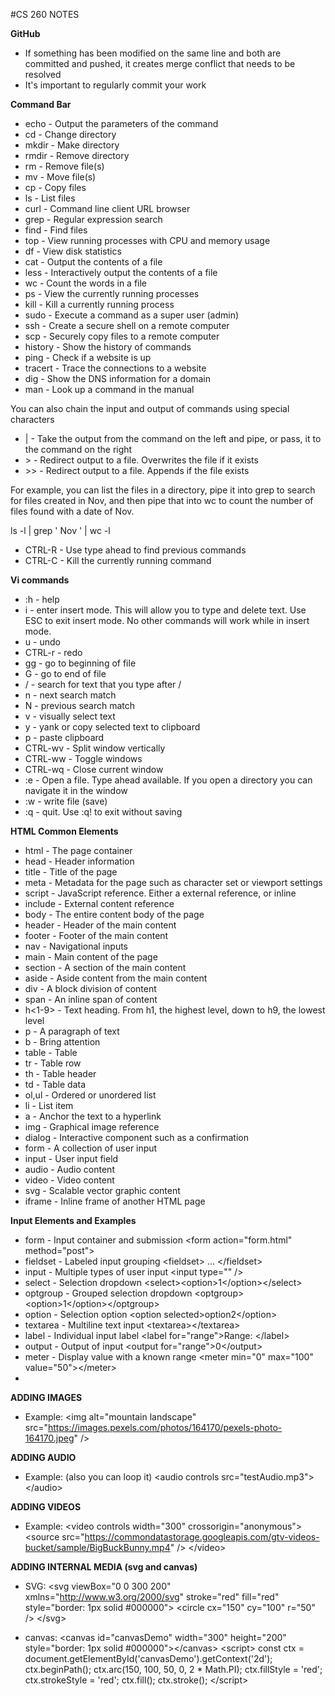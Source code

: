 #CS 260 NOTES

**GitHub**
- If something has been modified on the same line and both are committed and pushed, it creates  merge conflict that needs to be resolved
- It's important to regularly commit your work

**Command Bar**
- echo - Output the parameters of the command
- cd - Change directory
- mkdir - Make directory
- rmdir - Remove directory
- rm - Remove file(s)
- mv - Move file(s)
- cp - Copy files
- ls - List files
- curl - Command line client URL browser
- grep - Regular expression search
- find - Find files
- top - View running processes with CPU and memory usage
- df - View disk statistics
- cat - Output the contents of a file
- less - Interactively output the contents of a file
- wc - Count the words in a file
- ps - View the currently running processes
- kill - Kill a currently running process
- sudo - Execute a command as a super user (admin)
- ssh - Create a secure shell on a remote computer
- scp - Securely copy files to a remote computer
- history - Show the history of commands
- ping - Check if a website is up
- tracert - Trace the connections to a website
- dig - Show the DNS information for a domain
- man - Look up a command in the manual

You can also chain the input and output of commands using special characters

- | - Take the output from the command on the left and pipe, or pass, it to the command on the right
- \> - Redirect output to a file. Overwrites the file if it exists
- \>> - Redirect output to a file. Appends if the file exists
  
For example, you can list the files in a directory, pipe it into grep to search for files created in Nov, and then pipe that into wc to count the number of files found with a date of Nov.

ls -l | grep ' Nov ' | wc -l

- CTRL-R - Use type ahead to find previous commands
- CTRL-C - Kill the currently running command

**Vi commands**
- :h	- help
- i	- enter insert mode. This will allow you to type and delete text. Use ESC to exit insert mode. No other commands will work while in insert mode.
- u	- undo
- CTRL-r	- redo
- gg	- go to beginning of file
- G	- go to end of file
- /	- search for text that you type after /
- n	- next search match
- N	- previous search match
- v	- visually select text
- y	- yank or copy selected text to clipboard
- p	- paste clipboard
- CTRL-wv	- Split window vertically
- CTRL-ww	- Toggle windows
- CTRL-wq	- Close current window
- :e	- Open a file. Type ahead available. If you open a directory you can navigate it in the window
- :w	- write file (save)
- :q	- quit. Use :q! to exit without saving

**HTML Common Elements**
- html	- The page container
- head	- Header information
- title	- Title of the page
- meta	- Metadata for the page such as character set or viewport settings
- script	- JavaScript reference. Either a external reference, or inline
- include	- External content reference
- body	- The entire content body of the page
- header	- Header of the main content
- footer	- Footer of the main content
- nav	- Navigational inputs
- main	- Main content of the page
- section	- A section of the main content
- aside	- Aside content from the main content
- div	- A block division of content
- span	- An inline span of content
- h<1-9>	- Text heading. From h1, the highest level, down to h9, the lowest level
- p	- A paragraph of text
- b	- Bring attention
- table	- Table
- tr	- Table row
- th	- Table header
- td	- Table data
- ol,ul	- Ordered or unordered list
- li	- List item
- a	- Anchor the text to a hyperlink
- img	- Graphical image reference
- dialog	- Interactive component such as a confirmation
- form	- A collection of user input
- input	- User input field
- audio	- Audio content
- video	- Video content
- svg	- Scalable vector graphic content
- iframe	- Inline frame of another HTML page

**Input Elements and Examples**
- form	- Input container and submission	\<form action="form.html" method="post">
- fieldset	- Labeled input grouping	\<fieldset> ... \</fieldset>
- input	- Multiple types of user input	\<input type="" />
- select	- Selection dropdown	\<select>\<option>1\</option>\</select>
- optgroup	- Grouped selection dropdown	\<optgroup>\<option>1\</option>\</optgroup>
- option	- Selection option	\<option selected>option2\</option>
- textarea	- Multiline text input	\<textarea>\</textarea>
- label	- Individual input label	\<label for="range">Range: \</label>
- output	- Output of input	\<output for="range">0\</output>
- meter	- Display value with a known range	\<meter min="0" max="100" value="50">\</meter>
- 

**ADDING IMAGES**
- Example: \<img alt="mountain landscape" src="https://images.pexels.com/photos/164170/pexels-photo-164170.jpeg" />

**ADDING AUDIO**
  - Example: (also you can loop it) \<audio controls src="testAudio.mp3">\</audio>

**ADDING VIDEOS**
- Example: \<video controls width="300" crossorigin="anonymous">
  \<source src="https://commondatastorage.googleapis.com/gtv-videos-bucket/sample/BigBuckBunny.mp4" />
\</video>

**ADDING INTERNAL MEDIA (svg and canvas)**
- SVG: \<svg viewBox="0 0 300 200" xmlns="http://www.w3.org/2000/svg" stroke="red" fill="red" style="border: 1px solid #000000">
  \<circle cx="150" cy="100" r="50" />
\</svg>

- canvas: \<canvas id="canvasDemo" width="300" height="200" style="border: 1px solid #000000">\</canvas>
\<script>
  const ctx = document.getElementById('canvasDemo').getContext('2d');
  ctx.beginPath();
  ctx.arc(150, 100, 50, 0, 2 * Math.PI);
  ctx.fillStyle = 'red';
  ctx.strokeStyle = 'red';
  ctx.fill();
  ctx.stroke();
\</script>

